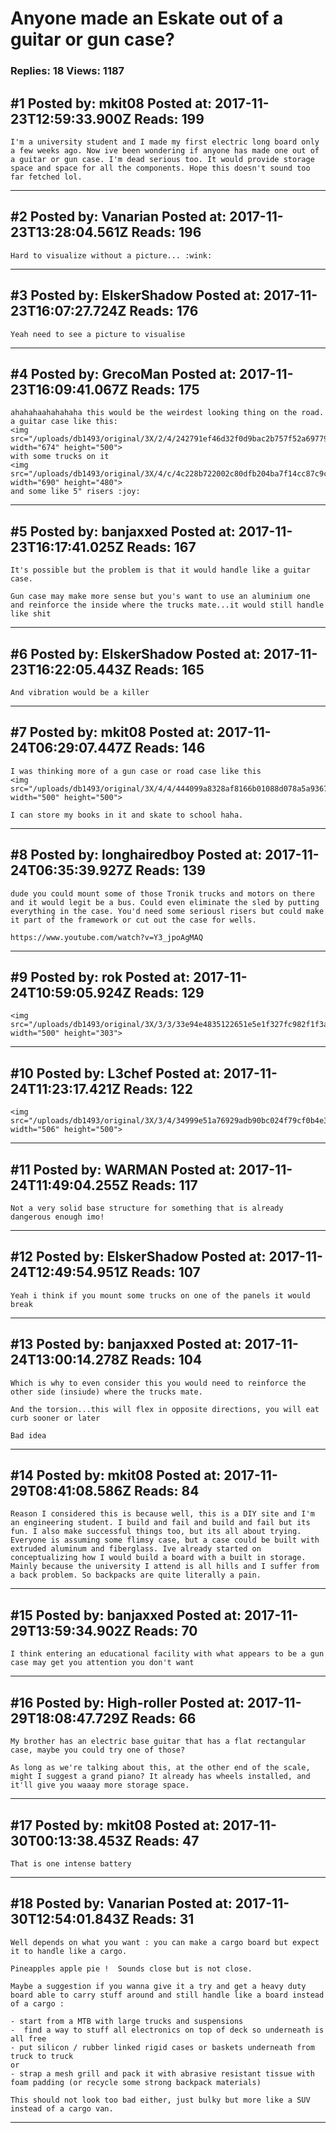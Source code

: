 # Anyone made an Eskate out of a guitar or gun case?

### Replies: 18 Views: 1187

## \#1 Posted by: mkit08 Posted at: 2017-11-23T12:59:33.900Z Reads: 199

```
I'm a university student and I made my first electric long board only a few weeks ago. Now ive been wondering if anyone has made one out of a guitar or gun case. I'm dead serious too. It would provide storage space and space for all the components. Hope this doesn't sound too far fetched lol.
```

---
## \#2 Posted by: Vanarian Posted at: 2017-11-23T13:28:04.561Z Reads: 196

```
Hard to visualize without a picture... :wink:
```

---
## \#3 Posted by: ElskerShadow Posted at: 2017-11-23T16:07:27.724Z Reads: 176

```
Yeah need to see a picture to visualise
```

---
## \#4 Posted by: GrecoMan Posted at: 2017-11-23T16:09:41.067Z Reads: 175

```
ahahahaahahahaha this would be the weirdest looking thing on the road. 
a guitar case like this:
<img src="/uploads/db1493/original/3X/2/4/242791ef46d32f0d9bac2b757f52a697794c836a.jpg" width="674" height="500">
with some trucks on it
<img src="/uploads/db1493/original/3X/4/c/4c228b722002c80dfb204ba7f14cc87c9c885fd5.jpg" width="690" height="480">
and some like 5" risers :joy:
```

---
## \#5 Posted by: banjaxxed Posted at: 2017-11-23T16:17:41.025Z Reads: 167

```
It's possible but the problem is that it would handle like a guitar case.

Gun case may make more sense but you's want to use an aluminium one and reinforce the inside where the trucks mate...it would still handle like shit
```

---
## \#6 Posted by: ElskerShadow Posted at: 2017-11-23T16:22:05.443Z Reads: 165

```
And vibration would be a killer
```

---
## \#7 Posted by: mkit08 Posted at: 2017-11-24T06:29:07.447Z Reads: 146

```
I was thinking more of a gun case or road case like this
<img src="/uploads/db1493/original/3X/4/4/444099a8328af8166b01088d078a5a9367514a6b.jpg" width="500" height="500">

I can store my books in it and skate to school haha.
```

---
## \#8 Posted by: longhairedboy Posted at: 2017-11-24T06:35:39.927Z Reads: 139

```
dude you could mount some of those Tronik trucks and motors on there and it would legit be a bus. Could even eliminate the sled by putting everything in the case. You'd need some seriousl risers but could make it part of the framework or cut out the case for wells. 

https://www.youtube.com/watch?v=Y3_jpoAgMAQ
```

---
## \#9 Posted by: rok Posted at: 2017-11-24T10:59:05.924Z Reads: 129

```
<img src="/uploads/db1493/original/3X/3/3/33e94e4835122651e5e1f327fc982f1f3a31fb91.jpg" width="500" height="303">
```

---
## \#10 Posted by: L3chef Posted at: 2017-11-24T11:23:17.421Z Reads: 122

```
<img src="/uploads/db1493/original/3X/3/4/34999e51a76929adb90bc024f79cf0b4e3935a40.jpg" width="506" height="500">
```

---
## \#11 Posted by: WARMAN Posted at: 2017-11-24T11:49:04.255Z Reads: 117

```
Not a very solid base structure for something that is already dangerous enough imo!
```

---
## \#12 Posted by: ElskerShadow Posted at: 2017-11-24T12:49:54.951Z Reads: 107

```
Yeah i think if you mount some trucks on one of the panels it would break
```

---
## \#13 Posted by: banjaxxed Posted at: 2017-11-24T13:00:14.278Z Reads: 104

```
Which is why to even consider this you would need to reinforce the other side (insiude) where the trucks mate.

And the torsion...this will flex in opposite directions, you will eat curb sooner or later

Bad idea
```

---
## \#14 Posted by: mkit08 Posted at: 2017-11-29T08:41:08.586Z Reads: 84

```
Reason I considered this is because well, this is a DIY site and I'm an engineering student. I build and fail and build and fail but its fun. I also make successful things too, but its all about trying. Everyone is assuming some flimsy case, but a case could be built with extruded aluminum and fiberglass. Ive already started on conceptualizing how I would build a board with a built in storage. Mainly because the university I attend is all hills and I suffer from a back problem. So backpacks are quite literally a pain.
```

---
## \#15 Posted by: banjaxxed Posted at: 2017-11-29T13:59:34.902Z Reads: 70

```
I think entering an educational facility with what appears to be a gun case may get you attention you don't want
```

---
## \#16 Posted by: High-roller Posted at: 2017-11-29T18:08:47.729Z Reads: 66

```
My brother has an electric base guitar that has a flat rectangular case, maybe you could try one of those?

As long as we're talking about this, at the other end of the scale, might I suggest a grand piano? It already has wheels installed, and it'll give you waaay more storage space.
```

---
## \#17 Posted by: mkit08 Posted at: 2017-11-30T00:13:38.453Z Reads: 47

```
That is one intense battery
```

---
## \#18 Posted by: Vanarian Posted at: 2017-11-30T12:54:01.843Z Reads: 31

```
Well depends on what you want : you can make a cargo board but expect it to handle like a cargo. 

Pineapples apple pie !  Sounds close but is not close.

Maybe a suggestion if you wanna give it a try and get a heavy duty board able to carry stuff around and still handle like a board instead of a cargo : 

- start from a MTB with large trucks and suspensions
-  find a way to stuff all electronics on top of deck so underneath is all free
- put silicon / rubber linked rigid cases or baskets underneath from truck to truck
or
- strap a mesh grill and pack it with abrasive resistant tissue with foam padding (or recycle some strong backpack materials) 

This should not look too bad either, just bulky but more like a SUV instead of a cargo van.
```

---
